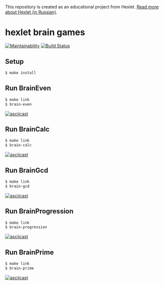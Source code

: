 ##

This repository is created as an educational project from Hexlet. [Read more about Hexlet (in Russian)](https://ru.hexlet.io/pages/about?utm_source=github&utm_medium=link&utm_campaign=nodejs-package).
##

# hexlet brain games
[![Maintainability](https://api.codeclimate.com/v1/badges/a99a88d28ad37a79dbf6/maintainability)](https://codeclimate.com/github/codeclimate/codeclimate/maintainability)
[![Build Status](https://travis-ci.com/Vernat/frontend-project-lvl1.svg?branch=master)](https://travis-ci.com/Vernat/frontend-project-lvl1)


## Setup

```sh
$ make install
```

## Run BrainEven

```sh
$ make link
$ brain-even
```
[![asciicast](https://asciinema.org/a/nlQCN4kqWGYusQudqBIZZTzYq.svg)](https://asciinema.org/a/nlQCN4kqWGYusQudqBIZZTzYq)


## Run BrainCalc

```sh
$ make link
$ brain-calc
```
[![asciicast](https://asciinema.org/a/Em84m2EPiKD0yokqDUSJTqnAW.svg)](https://asciinema.org/a/Em84m2EPiKD0yokqDUSJTqnAW)


## Run BrainGcd

```sh
$ make link
$ brain-gcd
```
[![asciicast](https://asciinema.org/a/BGyNw6reC7bGjNBBg3moxM8Fs.svg)](https://asciinema.org/a/BGyNw6reC7bGjNBBg3moxM8Fs)

## Run BrainProgression

```sh
$ make link
$ brain-progression
```
[![asciicast](https://asciinema.org/a/M3LXXSzHfZKIHFNMLSGlM6Uhg.svg)](https://asciinema.org/a/M3LXXSzHfZKIHFNMLSGlM6Uhg)


## Run BrainPrime

```sh
$ make link
$ brain-prime
```
[![asciicast](https://asciinema.org/a/hp9m4Ove2iH1t47DCOi2iWYIl.svg)](https://asciinema.org/a/hp9m4Ove2iH1t47DCOi2iWYIl)